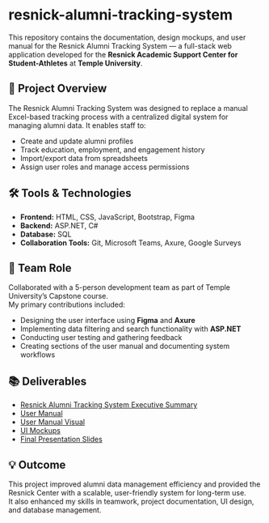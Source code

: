 # resnick-alumni-tracking-system
This repository contains the documentation, design mockups, and user manual for the Resnick Alumni Tracking System — a full-stack web application developed for the **Resnick Academic Support Center for Student-Athletes** at **Temple University**.

## 🧩 Project Overview
The Resnick Alumni Tracking System was designed to replace a manual Excel-based tracking process with a centralized digital system for managing alumni data. It enables staff to:
- Create and update alumni profiles
- Track education, employment, and engagement history
- Import/export data from spreadsheets
- Assign user roles and manage access permissions

## 🛠️ Tools & Technologies
- **Frontend:** HTML, CSS, JavaScript, Bootstrap, Figma
- **Backend:** ASP.NET, C#
- **Database:** SQL
- **Collaboration Tools:** Git, Microsoft Teams, Axure, Google Surveys

## 👥 Team Role
Collaborated with a 5-person development team as part of Temple University’s Capstone course.  
My primary contributions included:
- Designing the user interface using **Figma** and **Axure**
- Implementing data filtering and search functionality with **ASP.NET**
- Conducting user testing and gathering feedback
- Creating sections of the user manual and documenting system workflows

## 📚 Deliverables
- [Resnick Alumni Tracking System Executive Summary](./Documentation/Resnick_Alumni_Tracking_System_Overview.pdf)
- [User Manual](./Documentation/User_Manual.pdf)
- [User Manual Visual](./Documentation/User_Manual.docx)
- [UI Mockups](./Documentation/UI_Mockups/)
- [Final Presentation Slides](./Presentation/Final_Presentation_Slides.pdf)

## 💡 Outcome
This project improved alumni data management efficiency and provided the Resnick Center with a scalable, user-friendly system for long-term use.  
It also enhanced my skills in teamwork, project documentation, UI design, and database management.
